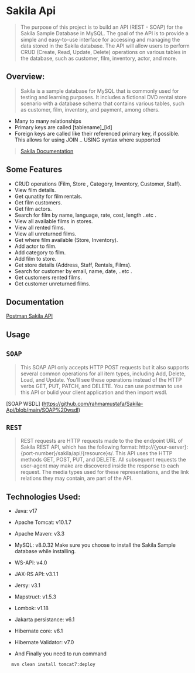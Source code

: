 
# Sakila Api
> The purpose of this project is to build an API (REST - SOAP) for the Sakila Sample Database in MySQL. The goal of the API is to provide a simple and easy-to-use interface for accessing and managing the data stored in the Sakila database. The API will allow users to perform CRUD (Create, Read, Update, Delete) operations on various tables in the database, such as customer, film, inventory, actor, and more.


## Overview:
> Sakila is a sample database for MySQL that is commonly used for testing and learning purposes. It includes a fictional DVD rental store scenario with a database schema that contains various tables, such as customer, film, inventory, and payment, among others.
  * Many to many relationships
  * Primary keys are called [tablename]_[id]
  * Foreign keys are called like their referenced primary key, if possible. This allows for using JOIN .. USING syntax where supported

  > [Sakila Documentation](https://dev.mysql.com/doc/sakila/en/)

## Some Features

* CRUD operations (Film, Store , Category, Inventory, Customer, Staff).
* View film details.
* Get qunatity for film rentals.
* Get film customers.
* Get film actors.
* Search for film by name, language, rate, cost, length ..etc .
* View all available films in stores.
* View all rented films.
* View all unreturned films.
* Get where film available (Store, Inventory).
* Add actor to film.
* Add category to film.
* Add film to store.
* Get store details (Address, Staff, Rentals, Films). 
* Search for customer by email, name, date, ..etc .
* Get customers rented films.
* Get customer unreturned films.

## Documentation
[Postman Sakila API](https://documenter.getpostman.com/view/14388106/2s93Y2ShHS)

## Usage

## ```SOAP```
> This SOAP API only accepts HTTP POST requests but it also supports several common operations for all item types, including Add, Delete, Load, and Update. You’ll see these operations instead of the HTTP verbs GET, PUT, PATCH, and DELETE.
You can use postman to use this API or bulid your client application and then import wsdl.

[SOAP WSDL] (https://github.com/rahmamustafa/Sakila-Api/blob/main/SOAP%20wsdl)

## ```REST```
> REST requests are HTTP requests made to the the endpoint URL of Sakila REST API, which has the following format: http://{your-server}:{port-number}/sakila/api/{resource}s/. This API uses the HTTP methods GET, POST, PUT, and DELETE.
All subsequent requests the user-agent may make are discovered inside the response to each request. The media types used for these representations, and the link relations they may contain, are part of the API.


## Technologies Used:
  * Java: v17
  * Apache Tomcat: v10.1.7 
  * Apache Maven: v3.3
  * MySQL: v8.0.32 Make sure you choose to install the Sakila Sample database while installing.
  * WS-API: v4.0
  * JAX-RS API: v3.1.1
  * Jersy: v3.1
  * Mapstruct: v1.5.3
  * Lombok: v1.18
  * Jakarta persistance: v6.1
  * Hibernate core: v6.1
  * Hibernate Validator: v7.0


  
  * And Finally you need to run command
  ```bash
    mvn clean install tomcat7:deploy
```





